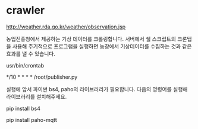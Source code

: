 # crawler

http://weather.rda.go.kr/weather/observation.jsp


농업진흥청에서 제공하는 기상 데이터를 크롤링합니다.
서버에서 쉘 스크립트의 크론탭을 사용해 주기적으로 프로그램을 실행하면
농장에서 기상데이터를 수집하는 것과 같은 효과를 낼 수 있습니다.

usr/bin/crontab

*/10 * * * * /root/publisher.py




실행에 앞서 파이썬 bs4, paho의 라이브러리가 필요합니다.
다음의 명령어를 실행해 라이브러리를 설치해주세요.

pip install bs4

pip install paho-mqtt
